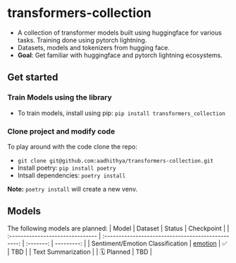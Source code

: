 # transformers-collection
- A collection of transformer models built  using huggingface for various tasks. Training done using pytorch lightning.
- Datasets, models and tokenizers from hugging face.
- **Goal**: Get familiar with huggingface and pytorch lightning ecosystems.

## Get started
### Train Models using the library
- To train models, install using pip: `pip install transformers_collection`

### Clone project and modify code
To play around with the code clone the repo:
- `git clone git@github.com:aadhithya/transformers-collection.git`
- Install poetry: `pip install poetry`
- Intsall dependencies: `poetry install`

**Note:** `poetry install` will create a new venv.




## Models
The following models are planned:
| Model                            |                      Dataset                       |  Status   | Checkpoint |
| :------------------------------- | :------------------------------------------------: | :-------: | ---------: |
| Sentiment/Emotion Classification | [emotion](https://huggingface.co/datasets/emotion) |     ✅     |        TBD |
| Text Summarization               |                                                    | 🗓️ Planned |        TBD |
